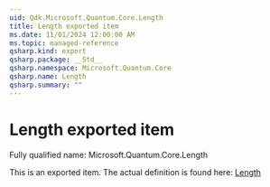 ```yaml
---
uid: Qdk.Microsoft.Quantum.Core.Length
title: Length exported item
ms.date: 11/01/2024 12:00:00 AM
ms.topic: managed-reference
qsharp.kind: export
qsharp.package: __Std__
qsharp.namespace: Microsoft.Quantum.Core
qsharp.name: Length
qsharp.summary: ""
---
```


# Length exported item

Fully qualified name: Microsoft.Quantum.Core.Length

This is an exported item. The actual definition is found here: [Length](xref:Qdk.Std.Core.Length)
